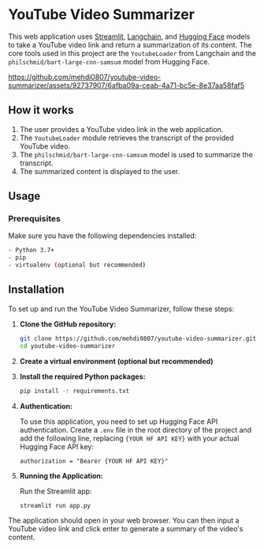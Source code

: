 # YouTube Video Summarizer

This web application uses [Streamlit](https://streamlit.io/), [Langchain](https://python.langchain.com/), and [Hugging Face](https://huggingface.co/) models to take a YouTube video link and return a summarization of its content. The core tools used in this project are the `YoutubeLoader` from Langchain and the `philschmid/bart-large-cnn-samsum` model from Hugging Face.<br>

https://github.com/mehdi0807/youtube-video-summarizer/assets/92737907/6afba09a-ceab-4a71-bc5e-8e37aa58faf5

## How it works

1. The user provides a YouTube video link in the web application.
2. The `YoutubeLoader` module retrieves the transcript of the provided YouTube video.
3. The `philschmid/bart-large-cnn-samsum` model is used to summarize the transcript.
4. The summarized content is displayed to the user.

## Usage

### Prerequisites

Make sure you have the following dependencies installed:

```bash
- Python 3.7+
- pip
- virtualenv (optional but recommended)
```
## Installation

To set up and run the YouTube Video Summarizer, follow these steps:

1. **Clone the GitHub repository:**

    ```bash
    git clone https://github.com/mehdi0807/youtube-video-summarizer.git
    cd youtube-video-summarizer
    ```

2. **Create a virtual environment (optional but recommended)**

3. **Install the required Python packages:**

    ```bash
    pip install -r requirements.txt
    ```

4. **Authentication:**

   To use this application, you need to set up Hugging Face API authentication. Create a `.env` file in the root directory of the project and add the following line, replacing `{YOUR HF API KEY}` with your actual Hugging Face API key:

    ```plaintext
    authorization = "Bearer {YOUR HF API KEY}"
    ```

5. **Running the Application:**

   Run the Streamlit app:

    ```bash
    streamlit run app.py
    ```

The application should open in your web browser. You can then input a YouTube video link and click enter to generate a summary of the video's content.
